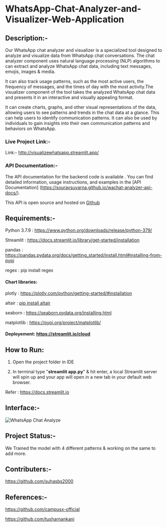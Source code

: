 # WhatsApp-Chat-Analyzer-and-Visualizer-Web-Application

## **Description**:-

Our WhatsApp chat analyzer and visualizer is a specialized tool designed to analyze and visualize data from WhatsApp chat conversations. The chat analyzer component      uses natural language processing (NLP) algorithms to can extract and analyze WhatsApp chat data, including text messages, emojis, images & media. 

 It can also track usage patterns, such as the most active users, the frequency of messages, and the times of day with the most activity.The visualizer component of the   tool takes the analyzed WhatsApp chat data and presents it in an interactive and visually appealing format. 
 
 It can create charts, graphs, and other visual representations of the data, allowing users to see patterns and trends in the chat data at a glance. This can help users to identify communication patterns. It can also be used by individuals to gain insights into their own communication patterns and behaviors on WhatsApp.


### **Live Project Link**:-

Link:- http://visualizewhatsapp.streamlit.app/

### **API Documentation**:-
The API documentation for the backend code is available . You can find detailed information, usage instructions, and examples in the [API Documentation] (https://souravsuvarna.github.io/wachat-analyzer-api-docs/).<br>

This API is open source and hosted on [Github](https://github.com/souravsuvarna/WhatsApp-Chat-Analyzer-API)<br>
## **Requirements**:-

Python 3.7.9 : https://www.python.org/downloads/release/python-379/ <br>

Streamlit : https://docs.streamlit.io/library/get-started/installation <br>

pandas : https://pandas.pydata.org/docs/getting_started/install.html#installing-from-pypi <br>

regex : pip install regex <br>

#### **Chart libraries:** <br>

plotly : https://plotly.com/python/getting-started/#installation <br>

altair : [pip install altair](https://pypi.org/project/altair/) <br>
 
seaborn : https://seaborn.pydata.org/installing.html <br>
 
matplotlib : https://pypi.org/project/matplotlib/ <br>

#### **Deployement:** https://streamlit.io/cloud
 
 
## **How to Run**:

 1. Open the project folder in IDE <br>

 2. In terminal type "**streamlit app.py**" & hit enter, a local Streamlit server will spin up and your app will open in a new tab in your default web browser. <br>
 
 Refer : https://docs.streamlit.io<br>
 

## **Interface**:-


![WhatsApp Chat Analyze](https://user-images.githubusercontent.com/96716586/229268517-4f4b58b5-9d7a-4a8b-a5a0-ec0cd00217e5.jpg)




## **Project Status**:-

We Trained the model with 4 different patterns & working on the same to add more.



## **Contributers**:-

https://github.com/suhasbs2000



## **References**:-

https://github.com/campusx-official

https://github.com/tusharnankani
